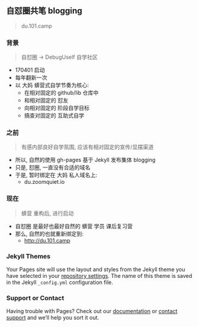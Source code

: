 ## 自怼圈共笔 blogging
> du.101.camp

### 背景
> 自怼圈 -> DebugUself 自学社区

- 170401 启动
- 每年翻新一次
- 以 大妈 蠎营式自学节奏为核心:
    + 在相对固定的 github/lib 仓库中
    + 和相对固定的 怼友
    + 向相对固定的 阶段自学目标
    + 搞查对固定的 互助式自学


### 之前
> 有感内部良好自学氛围, 应该有相对固定的宣传/显摆渠道

- 所以, 自然的使用 gh-pages 基于 Jekyll 发布集体 blogging
- 只是, 怼圈, 一直没有合适的域名
- 于是, 暂时绑定在 大妈 私人域名上:
    + du.zoomquiet.io

### 现在
> 蠎营 重构后, 进行启动

- 自怼圈 是最好也最好自然的 蠎营 学员 课后复习营
- 那么, 自然的也就重新绑定到:
    + http://du.101.camp


### Jekyll Themes

Your Pages site will use the layout and styles from the Jekyll theme you have selected in your [repository settings](https://github.com/DebugUself/debuguself.github.io/settings). The name of this theme is saved in the Jekyll `_config.yml` configuration file.

### Support or Contact

Having trouble with Pages? Check out our [documentation](https://help.github.com/categories/github-pages-basics/) or [contact support](https://github.com/contact) and we’ll help you sort it out.
